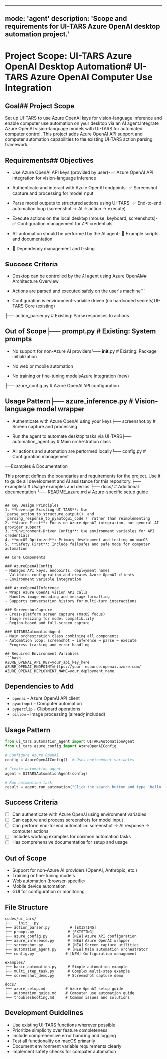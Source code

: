 ------
mode: 'agent'
description: 'Scope and requirements for UI-TARS Azure OpenAI desktop automation project.'
------



# Project Scope: UI-TARS Azure OpenAI Desktop Automation# UI-TARS Azure OpenAI Computer Use Integration



## Goal## Project Scope

Set up UI-TARS to use Azure OpenAI keys for vision-language inference and enable computer use automation on your desktop via an AI agent.Integrate Azure OpenAI vision-language models with UI-TARS for automated computer control. This project adds Azure OpenAI API support and computer automation capabilities to the existing UI-TARS action parsing framework.



## Requirements## Objectives

- Use Azure OpenAI API keys (provided by user)- ✅ Azure OpenAI API integration for vision-language inference

- Authenticate and interact with Azure OpenAI endpoints- ✅ Screenshot capture and processing for model input

- Parse model outputs to structured actions using UI-TARS- ✅ End-to-end automation loop (screenshot → AI → action → execute)

- Execute actions on the local desktop (mouse, keyboard, screenshots)- ✅ Configuration management for API credentials

- All automation should be performed by the AI agent- 🔄 Example scripts and documentation

- 🔄 Dependency management and testing

## Success Criteria

- Desktop can be controlled by the AI agent using Azure OpenAI## Architecture Overview

- Actions are parsed and executed safely on the user's machine```

- Configuration is environment-variable driven (no hardcoded secrets)UI-TARS Core (existing)

├── action_parser.py          # Existing: Parse responses to actions

## Out of Scope├── prompt.py                 # Existing: System prompts

- No support for non-Azure AI providers└── __init__.py              # Existing: Package initialization

- No web or mobile automation

- No training or fine-tuning modelsAzure Integration (new)

├── azure_config.py          # Azure OpenAI API configuration

## Usage Pattern├── azure_inference.py       # Vision-language model wrapper  

- Authenticate with Azure OpenAI using your keys├── screenshot.py            # Screen capture and processing

- Run the agent to automate desktop tasks via UI-TARS├── automation_agent.py      # Main orchestration class

- All actions and automation are performed locally└── config.py               # Configuration management



---Examples & Documentation

This prompt defines the boundaries and requirements for the project. Use it to guide all development and AI assistance for this repository.├── examples/               # Usage examples and demos
├── docs/                  # Additional documentation
└── README_azure.md       # Azure-specific setup guide
```

## Key Design Principles
1. **Leverage Existing UI-TARS**: Use `parse_action_to_structure_output()` and `parsing_response_to_pyautogui_code()` rather than reimplementing
2. **Azure-First**: Focus on Azure OpenAI integration, not general AI provider support
3. **Environment-Driven Config**: Use environment variables for API credentials
4. **macOS Optimized**: Primary development and testing on macOS
5. **Safety First**: Include failsafes and safe mode for computer automation

## Core Components

### AzureOpenAIConfig
- Manages API keys, endpoints, deployment names
- Validates configuration and creates Azure OpenAI clients
- Environment variable integration

### AzureOpenAIInference  
- Wraps Azure OpenAI vision API calls
- Handles image encoding and message formatting
- Supports conversation history for multi-turn interactions

### ScreenshotCapture
- Cross-platform screen capture (macOS focus)
- Image resizing for model compatibility
- Region-based and full-screen capture

### UITARSAutomationAgent
- Main orchestration class combining all components
- Automation loop: screenshot → inference → parse → execute
- Progress tracking and error handling

## Required Environment Variables
```bash
AZURE_OPENAI_API_KEY=your_api_key_here
AZURE_OPENAI_ENDPOINT=https://your-resource.openai.azure.com/
AZURE_OPENAI_DEPLOYMENT_NAME=your_deployment_name
```

## Dependencies to Add
- `openai` - Azure OpenAI API client
- `pyautogui` - Computer automation  
- `pyperclip` - Clipboard operations
- `pillow` - Image processing (already included)

## Usage Pattern
```python
from ui_tars.automation_agent import UITARSAutomationAgent
from ui_tars.azure_config import AzureOpenAIConfig

# Configure Azure OpenAI
config = AzureOpenAIConfig()  # Uses environment variables

# Create automation agent
agent = UITARSAutomationAgent(config)

# Run automation task
result = agent.run_automation("Click the search button and type 'hello world'")
```

## Success Criteria
- [ ] Can authenticate with Azure OpenAI using environment variables
- [ ] Can capture and process screenshots for model input
- [ ] Can perform end-to-end automation: screenshot → AI response → computer actions
- [ ] Includes working examples for common automation tasks
- [ ] Has comprehensive documentation for setup and usage

## Out of Scope
- Support for non-Azure AI providers (OpenAI, Anthropic, etc.)
- Training or fine-tuning models
- Web automation (browser-specific)
- Mobile device automation
- GUI for configuration or monitoring

## File Structure
```
codes/ui_tars/
├── __init__.py
├── action_parser.py         # [EXISTING] 
├── prompt.py               # [EXISTING]
├── azure_config.py         # [NEW] Azure API configuration
├── azure_inference.py      # [NEW] Azure OpenAI wrapper
├── screenshot.py           # [NEW] Screen capture utilities  
├── automation_agent.py     # [NEW] Main automation orchestrator
└── config.py              # [NEW] Configuration management

examples/
├── basic_automation.py     # Simple automation example
├── multi_step_task.py      # Complex multi-step example
└── screenshot_demo.py      # Screenshot capture demo

docs/
├── azure_setup.md         # Azure OpenAI setup guide
├── automation_guide.md    # Computer use automation guide
└── troubleshooting.md     # Common issues and solutions
```

## Development Guidelines
- Use existing UI-TARS functions wherever possible
- Prioritize simplicity over feature completeness  
- Include comprehensive error handling and logging
- Test all functionality on macOS primarily
- Document environment variable requirements clearly
- Implement safety checks for computer automation